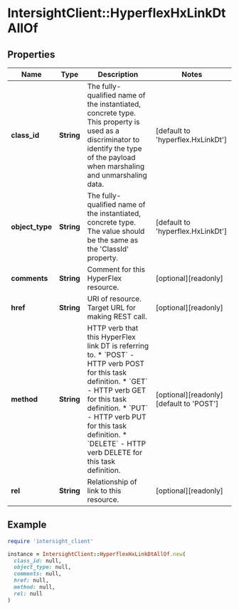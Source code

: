 # IntersightClient::HyperflexHxLinkDtAllOf

## Properties

| Name | Type | Description | Notes |
| ---- | ---- | ----------- | ----- |
| **class_id** | **String** | The fully-qualified name of the instantiated, concrete type. This property is used as a discriminator to identify the type of the payload when marshaling and unmarshaling data. | [default to &#39;hyperflex.HxLinkDt&#39;] |
| **object_type** | **String** | The fully-qualified name of the instantiated, concrete type. The value should be the same as the &#39;ClassId&#39; property. | [default to &#39;hyperflex.HxLinkDt&#39;] |
| **comments** | **String** | Comment for this HyperFlex resource. | [optional][readonly] |
| **href** | **String** | URI of resource. Target URL for making REST call. | [optional][readonly] |
| **method** | **String** | HTTP verb that this HyperFlex link DT is referring to. * &#x60;POST&#x60; - HTTP verb POST for this task definition. * &#x60;GET&#x60; - HTTP verb GET for this task definition. * &#x60;PUT&#x60; - HTTP verb PUT for this task definition. * &#x60;DELETE&#x60; - HTTP verb DELETE for this task definition. | [optional][readonly][default to &#39;POST&#39;] |
| **rel** | **String** | Relationship of  link to this resource. | [optional][readonly] |

## Example

```ruby
require 'intersight_client'

instance = IntersightClient::HyperflexHxLinkDtAllOf.new(
  class_id: null,
  object_type: null,
  comments: null,
  href: null,
  method: null,
  rel: null
)
```

